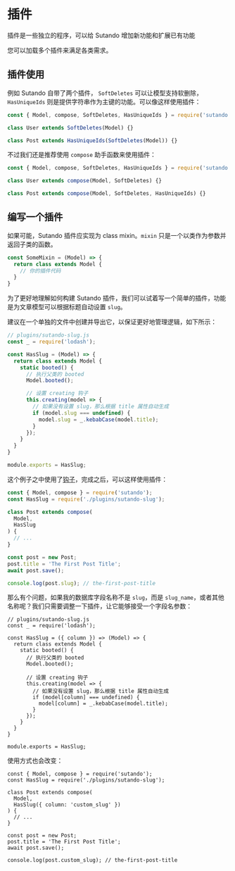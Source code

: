 <script setup>
import { useRoute } from 'vitepress'

const route = useRoute()

if (typeof _hmt != "undefined") {
  if (route?.path) {
    window._hmt.push(['_trackPageview', route.path]);
  }
}
</script>

# 插件

插件是一些独立的程序，可以给 Sutando 增加新功能和扩展已有功能

您可以加载多个插件来满足各类需求。

## 插件使用

例如 Sutando 自带了两个插件， `SoftDeletes` 可以让模型支持软删除，`HasUniqueIds` 则是提供字符串作为主键的功能。可以像这样使用插件：

```js
const { Model, compose, SoftDeletes, HasUniqueIds } = require('sutando');

class User extends SoftDeletes(Model) {}

class Post extends HasUniqueIds(SoftDeletes(Model)) {}
```

不过我们还是推荐使用 `compose` 助手函数来使用插件：

```js
const { Model, compose, SoftDeletes, HasUniqueIds } = require('sutando');

class User extends compose(Model, SoftDeletes) {}

class Post extends compose(Model, SoftDeletes, HasUniqueIds) {}
```

## 编写一个插件

如果可能，Sutando 插件应实现为 class mixin。`mixin` 只是一个以类作为参数并返回子类的函数。

```js
const SomeMixin = (Model) => {
  return class extends Model {
    // 你的插件代码
  }
}
```

为了更好地理解如何构建 Sutando 插件，我们可以试着写一个简单的插件，功能是为文章模型可以根据标题自动设置 `slug`。

建议在一个单独的文件中创建并导出它，以保证更好地管理逻辑，如下所示：

```js
// plugins/sutando-slug.js
const _ = require('lodash');

const HasSlug = (Model) => {
  return class extends Model {
    static booted() {
      // 执行父类的 booted
      Model.booted();

      // 设置 creating 钩子
      this.creating(model => {
        // 如果没有设置 slug，那么根据 title 属性自动生成
        if (model.slug === undefined) {
          model.slug = _.kebabCase(model.title);
        }
      });
    }
  }
}

module.exports = HasSlug;
```

这个例子之中使用了[钩子](hooks)，完成之后，可以这样使用插件：

```js
const { Model, compose } = require('sutando');
const HasSlug = require('./plugins/sutando-slug');

class Post extends compose(
  Model,
  HasSlug
) {
  // ...
}

const post = new Post;
post.title = 'The First Post Title';
await post.save();

console.log(post.slug); // the-first-post-title
```

那么有个问题，如果我的数据库字段名称不是 `slug`，而是 `slug_name`，或者其他名称呢？我们只需要调整一下插件，让它能够接受一个字段名参数：

```js{4,13,14,15}
// plugins/sutando-slug.js
const _ = require('lodash');

const HasSlug = ({ column }) => (Model) => {
  return class extends Model {
    static booted() {
      // 执行父类的 booted
      Model.booted();

      // 设置 creating 钩子
      this.creating(model => {
        // 如果没有设置 slug，那么根据 title 属性自动生成
        if (model[column] === undefined) {
          model[column] = _.kebabCase(model.title);
        }
      });
    }
  }
}

module.exports = HasSlug;
```

使用方式也会改变：

```js{6}
const { Model, compose } = require('sutando');
const HasSlug = require('./plugins/sutando-slug');

class Post extends compose(
  Model,
  HasSlug({ column: 'custom_slug' })
) {
  // ...
}

const post = new Post;
post.title = 'The First Post Title';
await post.save();

console.log(post.custom_slug); // the-first-post-title
```